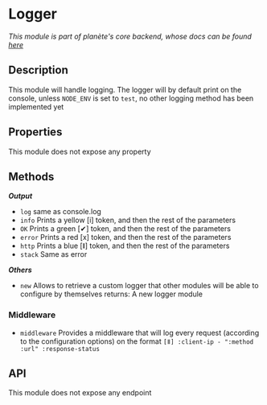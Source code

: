 # Logger
*This module is part of planète's core backend, whose docs can be found [here](../../README.md)*

## Description
This module will handle logging.
The logger will by default print on the console, unless `NODE_ENV` is set to `test`, no other logging method has been implemented yet

## Properties
This module does not expose any property

## Methods
***Output***

  - `log` same as console.log
  - `info` Prints a yellow [i] token, and then the rest of the parameters
  - `OK` Prints a green [✔] token, and then the rest of the parameters
  - `error` Prints a red [x] token, and then the rest of the parameters
  - `http` Prints a blue [ǁ] token, and then the rest of the parameters
  - `stack` Same as error

***Others***

  - `new` Allows to retrieve a custom logger that other modules will be able to configure by themselves
    returns: A new logger module

### Middleware
  - `middleware` Provides a middleware that will log every request (according to the configuration options) on the format
  `[ǁ] :client-ip - ":method :url" :response-status`


## API
This module does not expose any endpoint
